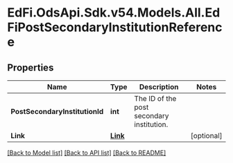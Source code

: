 # EdFi.OdsApi.Sdk.v54.Models.All.EdFiPostSecondaryInstitutionReference

## Properties

Name | Type | Description | Notes
------------ | ------------- | ------------- | -------------
**PostSecondaryInstitutionId** | **int** | The ID of the post secondary institution. | 
**Link** | [**Link**](Link.md) |  | [optional] 

[[Back to Model list]](../../README.md#documentation-for-models) [[Back to API list]](../../README.md#documentation-for-api-endpoints) [[Back to README]](../../README.md)

